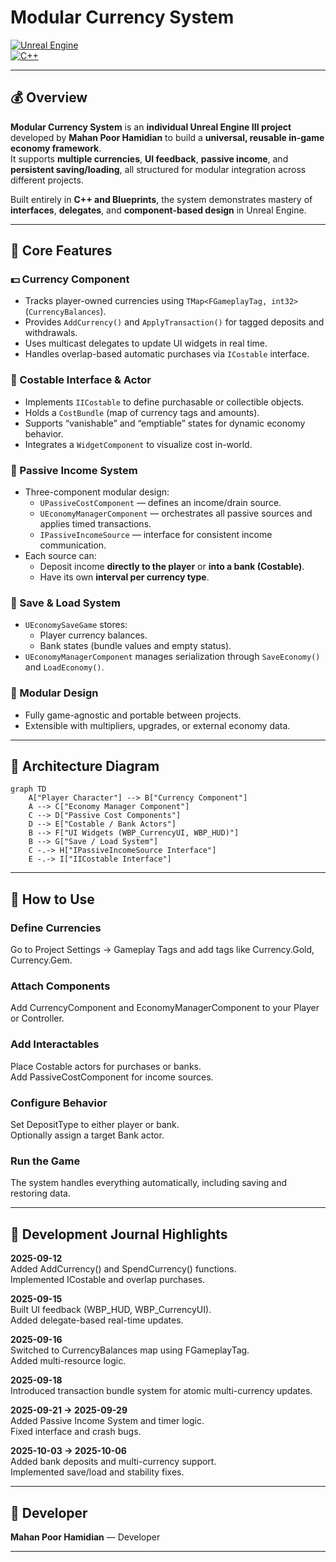 # Modular Currency System  

[![Unreal Engine](https://img.shields.io/badge/Made%20With-Unreal%20Engine%205-313131?logo=unrealengine&logoColor=white)](https://www.unrealengine.com/)  
[![C++](https://img.shields.io/badge/Language-C%2B%2B-00599C?logo=cplusplus)](https://learn.microsoft.com/en-us/cpp/)  

---

## 💰 Overview  

**Modular Currency System** is an **individual Unreal Engine III project** developed by **Mahan Poor Hamidian** to build a **universal, reusable in-game economy framework**.  
It supports **multiple currencies**, **UI feedback**, **passive income**, and **persistent saving/loading**, all structured for modular integration across different projects.  

Built entirely in **C++ and Blueprints**, the system demonstrates mastery of **interfaces**, **delegates**, and **component-based design** in Unreal Engine.

---

## 🧩 Core Features  

### 💵 Currency Component  
- Tracks player-owned currencies using `TMap<FGameplayTag, int32>` (`CurrencyBalances`).  
- Provides `AddCurrency()` and `ApplyTransaction()` for tagged deposits and withdrawals.  
- Uses multicast delegates to update UI widgets in real time.  
- Handles overlap-based automatic purchases via `ICostable` interface.

### 🛒 Costable Interface & Actor  
- Implements `IICostable` to define purchasable or collectible objects.  
- Holds a `CostBundle` (map of currency tags and amounts).  
- Supports “vanishable” and “emptiable” states for dynamic economy behavior.  
- Integrates a `WidgetComponent` to visualize cost in-world.

### 🏦 Passive Income System  
- Three-component modular design:
  - `UPassiveCostComponent` — defines an income/drain source.
  - `UEconomyManagerComponent` — orchestrates all passive sources and applies timed transactions.
  - `IPassiveIncomeSource` — interface for consistent income communication.  
- Each source can:
  - Deposit income **directly to the player** or **into a bank (Costable)**.  
  - Have its own **interval per currency type**.  

### 💾 Save & Load System  
- `UEconomySaveGame` stores:
  - Player currency balances.  
  - Bank states (bundle values and empty status).  
- `UEconomyManagerComponent` manages serialization through `SaveEconomy()` and `LoadEconomy()`.  

### 🧠 Modular Design  
- Fully game-agnostic and portable between projects.  
- Extensible with multipliers, upgrades, or external economy data.  

---

## 🧱 Architecture Diagram  

```mermaid
graph TD
    A["Player Character"] --> B["Currency Component"]
    A --> C["Economy Manager Component"]
    C --> D["Passive Cost Components"]
    D --> E["Costable / Bank Actors"]
    B --> F["UI Widgets (WBP_CurrencyUI, WBP_HUD)"]
    B --> G["Save / Load System"]
    C -.-> H["IPassiveIncomeSource Interface"]
    E -.-> I["IICostable Interface"]
```

---

## 🧭 How to Use

### Define Currencies
Go to Project Settings → Gameplay Tags and add tags like Currency.Gold, Currency.Gem.

### Attach Components
Add CurrencyComponent and EconomyManagerComponent to your Player or Controller.

### Add Interactables
Place Costable actors for purchases or banks.  
Add PassiveCostComponent for income sources.

### Configure Behavior
Set DepositType to either player or bank.  
Optionally assign a target Bank actor.

### Run the Game
The system handles everything automatically, including saving and restoring data.

---

## 📖 Development Journal Highlights

**2025-09-12**  
Added AddCurrency() and SpendCurrency() functions.  
Implemented ICostable and overlap purchases.

**2025-09-15**  
Built UI feedback (WBP_HUD, WBP_CurrencyUI).  
Added delegate-based real-time updates.

**2025-09-16**  
Switched to CurrencyBalances map using FGameplayTag.  
Added multi-resource logic.

**2025-09-18**  
Introduced transaction bundle system for atomic multi-currency updates.

**2025-09-21 → 2025-09-29**  
Added Passive Income System and timer logic.  
Fixed interface and crash bugs.

**2025-10-03 → 2025-10-06**  
Added bank deposits and multi-currency support.  
Implemented save/load and stability fixes.

---

## 👤 Developer
**Mahan Poor Hamidian** — Developer

---

